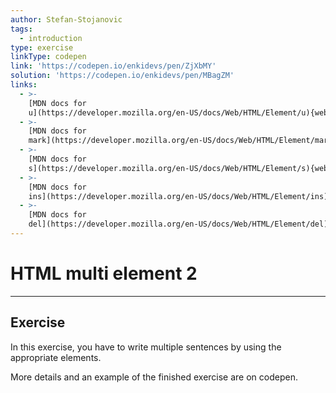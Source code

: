 ```yaml
---
author: Stefan-Stojanovic
tags:
  - introduction
type: exercise
linkType: codepen
link: 'https://codepen.io/enkidevs/pen/ZjXbMY'
solution: 'https://codepen.io/enkidevs/pen/MBagZM'
links:
  - >-
    [MDN docs for
    u](https://developer.mozilla.org/en-US/docs/Web/HTML/Element/u){website}
  - >-
    [MDN docs for
    mark](https://developer.mozilla.org/en-US/docs/Web/HTML/Element/mark){website}
  - >-
    [MDN docs for
    s](https://developer.mozilla.org/en-US/docs/Web/HTML/Element/s){website}
  - >-
    [MDN docs for
    ins](https://developer.mozilla.org/en-US/docs/Web/HTML/Element/ins){website}
  - >-
    [MDN docs for
    del](https://developer.mozilla.org/en-US/docs/Web/HTML/Element/del){website}
---
```


# HTML multi element 2


---

## Exercise

In this exercise, you have to write multiple sentences by using the appropriate elements.

More details and an example of the finished exercise are on codepen.
 
